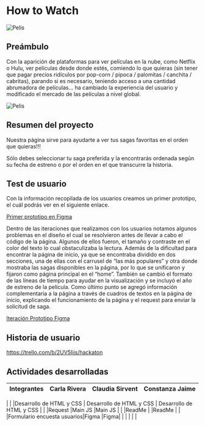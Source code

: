 # How to Watch
![Pelis](src/img/logo_crop.png)


 ## Preámbulo

 Con la aparición de plataformas para ver películas en la nube, como Netflix o
Hulu, ver películas desde donde estés, comiendo lo que quieras
(sin tener que pagar precios ridículos por pop-corn / pipoca / palomitas /
canchita / cabritas), parando si es necesario, teniendo acceso a una cantidad
abrumadora de películas... ha cambiado la experiencia del usuario
y modificado el mercado de las películas a nivel global.

 ![Pelis](src/img/top_1.jpg)

 ## Resumen del proyecto

 Nuestra página sirve para ayudarte a ver tus sagas favoritas en el orden que quieras!!!

Sólo debes seleccionar tu saga preferida y la encontrarás ordenada según su fecha de estreno o por el orden en el que transcurre la historia.

 ## Test de usuario

Con la información recopilada de los usuarios creamos un primer prototipo, el cuál podrás ver en el siguiente enlace.

[Primer prototipo en Figma](https://www.figma.com/proto/EdgVjn8Cd8CLWHGYY6A9euPn/HACKATON?node-id=40%3A1&scaling=min-zoom)

Dentro de las iteraciones que realizamos con los usuarios notamos algunos problemas en el diseño el cual se resolvieron antes de  llevar a cabo el código de la página. Algunos de ellos fueron, el tamaño y contraste en el color del texto lo cual obstaculizaba la lectura. Además de la dificultad para encontrar la página de inicio, ya que se encontraba dividido en dos secciones, una de ellas con el carrusel de “las más populares” y otra donde mostraba las sagas disponibles en la página, por lo que se unificaron y fijaron como página principal en el “home”. También se cambió el formato de las líneas de tiempo para ayudar en la visualización y se incluyó el año de estreno de la película. Como último punto se agregó información complementaria a la página a través de cuadros de textos en la página de inicio, explicando el funcionamiento de la página y el request para enviar la solicitud de saga.

[Iteración Prototipo Figma](https://www.figma.com/proto/Au57j3aUZFgwbR8Y4UymxC/HACKATON-(Copy)?scaling=min-zoom)

 ## Historia de usuario

 https://trello.com/b/2UV5Iiis/hackaton

 ## Actividades desarrolladas
 
|Integrantes|Carla Rivera|Claudia Sirvent|Constanza Jaime|
|--------|---------       | ---------|-----------------| 
| 
| |Desarrollo de HTML y CSS | Desarrollo de HTML y CSS | Desarrollo de HTML y CSS |
| |Request |Main JS |Main JS | 
| |ReadMe | |ReadMe | 
| |Formulario encuesta usuarios|Figma |Figma|
| | | | |
